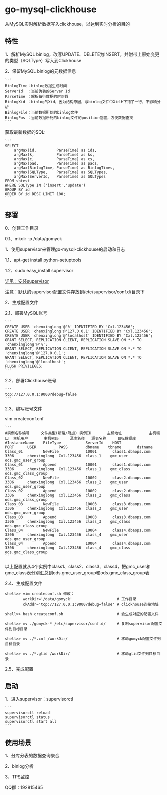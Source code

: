 # go-mysql-clickhouse

从MySQL实时解析数据写入clickhouse，以达到实时分析的目的

## 特性

1、解析MySQL binlog，改写UPDATE、DELETE为INSERT，并附带上原始变更的类型（SQLType）写入到Clickhouse

2、保留MySQL binlog的元数据信息

    ```
    BinlogTime：binlog数据生成时间
    ServerId  ：当前伪装的Server Id
    ParseTime ：解析每行数据的时间戳
    BinlogXid ：binlog的Xid，因为结构原因，与binlog文件中Xid上下错了一行，不影响分析
    BinlogFile：当前数据所处的binlog文件
    BinlogPos ：当前数据所处的binlog文件的position位置，方便数据查找
    ```
获取最新数据的SQL:

    ```
    SELECT 
        argMax(id,         ParseTime) as ids,
        argMax(k,          ParseTime) as ks,
        argMax(c,          ParseTime) as cs,
        argMax(pad,        ParseTime) as pads,
        argMax(BinlogTime, ParseTime) as BinlogTimes,
        argMax(SQLType,    ParseTime) as SQLTypes,
        argMax(ServerId,   ParseTime) as SQLTypes
    FROM sbtest
    WHERE SQLType IN ('insert','update')
    GROUP BY id
    ORDER BY id DESC LIMIT 100;
    ```
    
## 部署

0、创建工作目录

0.1、mkdir -p /data/gomyck

1、使用supervisor来管理go-mysql-clickhouse的启动和日志

1.1、apt-get install python-setuptools

1.2、sudo easy_install supervisor

[详见：安装supervisor](https://cloudwafer.com/blog/how-to-install-and-configure-supervisor-on-ubuntu-16-04/)

注意：默认的supervisor配置文件存放到/etc/supervisor/conf.d/目录下

2、生成配置文件

2.1、部署MySQL账号

    ```
    CREATE USER 'chenxinglong'@'%' IDENTIFIED BY 'Cxl.123456';
    CREATE USER 'chenxinglong'@'127.0.0.1' IDENTIFIED BY 'Cxl.123456';
    CREATE USER 'chenxinglong'@'localhost' IDENTIFIED BY 'Cxl.123456';
    GRANT SELECT, REPLICATION CLIENT, REPLICATION SLAVE ON *.* TO 'chenxinglong'@'%';
    GRANT SELECT, REPLICATION CLIENT, REPLICATION SLAVE ON *.* TO 'chenxinglong'@'127.0.0.1';
    GRANT SELECT, REPLICATION CLIENT, REPLICATION SLAVE ON *.* TO 'chenxinglong'@'localhost';
    FLUSH PRIVILEGES;
    ```
    
2.2、部署Clickhouse账号

    ```
    tcp://127.0.0.1:9000?debug=false
    ```
    
2.3、编写账号文件

vim createconf.cnf

    ```
    #实例名称编号     文件类型(新建/附加) 实例ID       主机地址            主机端口  主机用户       主机密码     源库名称   源表名称     目标数据库
    #InstanceName    FileType           ServerId    HOST               PORT      USER          PASS        dbname    tbname       dstname
    Class_01         NewFile            10001       class1.dbaops.com  3306      chenxinglong  Cxl.123456  class_1    gmc_user    ods.gmc_user_group
    Class_01         Append             10001       class1.dbaops.com  3306      chenxinglong  Cxl.123456  class_1    gmc_class   ods.gmc_class_group
    Class_02         NewFile            10002       class2.dbaops.com  3306      chenxinglong  Cxl.123456  class_2    gmc_user    ods.gmc_user_group
    Class_02         Append             10002       class2.dbaops.com  3306      chenxinglong  Cxl.123456  class_2    gmc_class   ods.gmc_class_group
    Class_03         NewFile            10003       class3.dbaops.com  3306      chenxinglong  Cxl.123456  class_3    gmc_user    ods.gmc_user_group
    Class_03         Append             10003       class3.dbaops.com  3306      chenxinglong  Cxl.123456  class_3    gmc_class   ods.gmc_class_group
    Class_04         NewFile            10004       class4.dbaops.com  3306      chenxinglong  Cxl.123456  class_4    gmc_user    ods.gmc_user_group
    Class_04         Append             10004       class4.dbaops.com  3306      chenxinglong  Cxl.123456  class_4    gmc_class   ods.gmc_class_group
    ``
    
以上配置就从4个实例中class1、class2、class3、class4，把gmc_user和gmc_class表分别汇总到ods.gmc_user_group和ods.gmc_class_group表

2.4、生成配置文件
```
shell>> vim createconf.sh 修改：
        workDir='/data/gomyck'                    # 工作目录
        ckAddr='tcp://127.0.0.1:9000?debug=false' # clickhouse连接地址

shell>> bash createconf.sh                        # 会生成对应的配置文件

shell>> mv ./gomyck-* /etc/supervisor/conf.d/     # 复制supervisor配置文件到目标目录

shell>> mv ./*.cnf /workDir/                      # 移动gomyck配置文件到目标目录

shell>> mv ./*.gtid /workDir/                     # 移动gtid文件到目标目录
```

2.5、完成配置

## 启动
1、进入supervisor：supervisorctl

    ```
    supervisorctl reload
    supervisorctl status
    supervisorctl start all
    ```
    
## 使用场景

1、分库分表的数据查询聚合

2、binlog分析

3、TPS监控

QQ群：192815465
